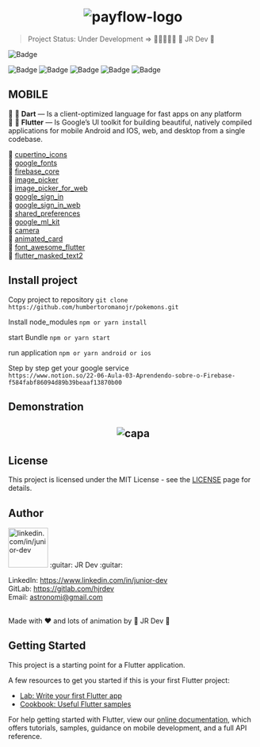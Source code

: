<h1 align="center">
  <img src="https://i.ibb.co/TTJMyLj/payflow-logo.png" alt="payflow-logo" border="0">
</h1>


> Project Status: Under Development  => :construction::construction::construction::construction::construction:
  :guitar: JR Dev :guitar:


![Badge](https://img.shields.io/static/v1?label=flutter&message=FrameWork&color=blue&style=for-the-badge&logo=FLUTTER)

![Badge](https://img.shields.io/github/issues/humbertoromanojr/payflow?logo=visual-studio-code&style=plastic&logo=appveyor)
![Badge](https://img.shields.io/github/forks/humbertoromanojr/payflow)
![Badge](https://img.shields.io/github/stars/humbertoromanojr/payflow)
![Badge](https://img.shields.io/github/license/humbertoromanojr/payflow)
![Badge](https://img.shields.io/twitter/url?url=https%3A%2F%2Fgithub.com%2Fhumbertoromanojr%2Fpayflow)


## MOBILE
:dart: :blue_heart: **Dart** — Is a client-optimized language for fast apps on any platform <br />
:dart: :blue_heart: **Flutter** — Is Google’s UI toolkit for building beautiful, natively compiled applications for mobile Android and IOS, web, and desktop from a single codebase.

:dart: [cupertino_icons](https://pub.dev/packages/cupertino_icons) <br />
:dart: [google_fonts](https://pub.dev/packages/google_fonts) <br />
:dart: [firebase_core](https://pub.dev/packages/firebase_core) <br />
:dart: [image_picker](https://pub.dev/packages/image_picker) <br />
:dart: [image_picker_for_web](https://pub.dev/packages/image_picker_for_web) <br />
:dart: [google_sign_in](https://pub.dev/packages/google_sign_in) <br />
:dart: [google_sign_in_web](https://pub.dev/packages/google_sign_in_web) <br />
:dart: [shared_preferences](https://pub.dev/packages/shared_preferences) <br />
:dart: [google_ml_kit](https://pub.dev/packages/google_ml_kit) <br />
:dart: [camera](https://pub.dev/packages/camera) <br />
:dart: [animated_card](https://pub.dev/packages/animated_card) <br />
:dart: [font_awesome_flutter](https://pub.dev/packages/font_awesome_flutter) <br />
:dart: [flutter_masked_text2](https://pub.dev/packages/flutter_masked_text2) <br />



## Install project
Copy project to repository
`git clone https://github.com/humbertoromanojr/pokemons.git`

Install node_modules
`npm or yarn install`

start Bundle
`npm or yarn start`

run application
`npm or yarn android or ios`

Step by step get your google service
<br />
`https://www.notion.so/22-06-Aula-03-Aprendendo-sobre-o-Firebase-f584fabf86094d89b39beaaf13870b00`


## Demonstration
<h2 align="center">
  <img src="https://i.ibb.co/V9CdgNw/capa.png" alt="capa" border="0">
</h2>


## License
This project is licensed under the MIT License - see the [LICENSE](https://opensource.org/licenses/MIT) page for details.


## Author
<img src="https://avatars1.githubusercontent.com/u/6500430?s=460&u=42d7e22fa1c77b061505fe1cfc3fcaa3e2a4d1e5&v=4" width="80" alt="linkedin.com/in/junior-dev">
:guitar: JR Dev :guitar:
<br />

LinkedIn: https://www.linkedin.com/in/junior-dev <br />
GitLab: https://gitlab.com/hjrdev <br />
Email: astronomi@gmail.com <br />
<br />

Made with :heart: and lots of animation by :guitar: JR Dev :guitar:


## Getting Started
This project is a starting point for a Flutter application.

A few resources to get you started if this is your first Flutter project:

- [Lab: Write your first Flutter app](https://flutter.dev/docs/get-started/codelab)
- [Cookbook: Useful Flutter samples](https://flutter.dev/docs/cookbook)

For help getting started with Flutter, view our
[online documentation](https://flutter.dev/docs), which offers tutorials,
samples, guidance on mobile development, and a full API reference.
